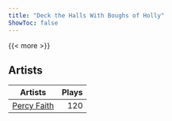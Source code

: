 ```yaml
---
title: "Deck the Halls With Boughs of Holly"
ShowToc: false
---
```


{{< more >}}

## Artists
Artists | Plays 
----- | -----: 
[Percy Faith](/artists/percy-faith-120889) | 120

